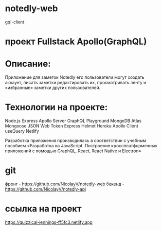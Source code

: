 # notedly-web
gql-client
# проект Fullstack Apollo(GraphQL)
# Описание:
Приложение для заметок Notedly его пользователи могут создать аккаунт, писать заметки редактировать их, просматривать ленту и «избранные» заметки других пользователей.
# Технологии на проекте:
Node.js
Express 
Apollo Server 
GraphQL Playground 
MongoDB Atlas
Mongoose 
JSON Web Token 
Express Helmet 
Heroku 
Apollo Client 
useQuery 
Netlify 

Разработка приложения производилась в соответствии с учебным пособием
«Разработка на JavaScript. Построение кроссплатформенных приложений с помощью GraphQL, React, React Native и Electron» 

# git
фронт -  https://github.com/NicolayV/notedly-web
бекенд - https://github.com/NicolayV/notedly-api 
# ссылка на проект
https://quizzical-jennings-ff5fc3.netlify.app 
